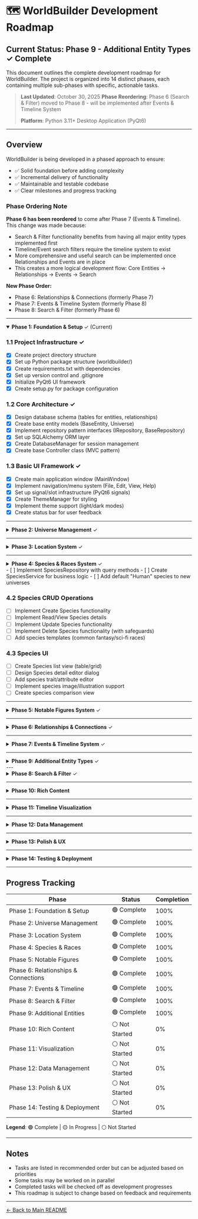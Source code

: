 # 🗺️ WorldBuilder Development Roadmap

## Current Status: **Phase 9 - Additional Entity Types** ✓ Complete

This document outlines the complete development roadmap for WorldBuilder. The project is organized into 14 distinct phases, each containing multiple sub-phases with specific, actionable tasks.

> **Last Updated**: October 30, 2025
> **Phase Reordering**: Phase 6 (Search & Filter) moved to Phase 8 - will be implemented after Events & Timeline System
> 
> **Platform**: Python 3.11+ Desktop Application (PyQt6)

---

## Overview

WorldBuilder is being developed in a phased approach to ensure:
- ✅ Solid foundation before adding complexity
- ✅ Incremental delivery of functionality
- ✅ Maintainable and testable codebase
- ✅ Clear milestones and progress tracking

### Phase Ordering Note

**Phase 6 has been reordered** to come after Phase 7 (Events & Timeline). This change was made because:
- Search & Filter functionality benefits from having all major entity types implemented first
- Timeline/Event search filters require the timeline system to exist
- More comprehensive and useful search can be implemented once Relationships and Events are in place
- This creates a more logical development flow: Core Entities → Relationships → Events → Search

**New Phase Order:**
- Phase 6: Relationships & Connections (formerly Phase 7)
- Phase 7: Events & Timeline System (formerly Phase 8)
- Phase 8: Search & Filter (formerly Phase 6)

---

<details open>
<summary><b>Phase 1: Foundation & Setup</b> ✓ (Current)</summary>

### 1.1 Project Infrastructure ✓
- [x] Create project directory structure
- [x] Set up Python package structure (worldbuilder/)
- [x] Create requirements.txt with dependencies
- [x] Set up version control and .gitignore
- [x] Initialize PyQt6 UI framework
- [x] Create setup.py for package configuration

### 1.2 Core Architecture ✓
- [x] Design database schema (tables for entities, relationships)
- [x] Create base entity models (BaseEntity, Universe)
- [x] Implement repository pattern interfaces (IRepository, BaseRepository)
- [x] Set up SQLAlchemy ORM layer
- [x] Create DatabaseManager for session management
- [x] Create base Controller class (MVC pattern)

### 1.3 Basic UI Framework ✓
- [x] Create main application window (MainWindow)
- [x] Implement navigation/menu system (File, Edit, View, Help)
- [x] Set up signal/slot infrastructure (PyQt6 signals)
- [x] Create ThemeManager for styling
- [x] Implement theme support (light/dark modes)
- [x] Create status bar for user feedback

</details>

---

<details>
<summary><b>Phase 2: Universe Management</b> ✓</summary>

### 2.1 Universe CRUD ✓
- [x] Create Universe model and database table
- [x] Implement UniverseRepository with CRUD methods
- [x] Create UniverseService for business logic
- [x] Create Universe creation dialog/view
- [x] Implement Universe selection/switching
- [x] Add Universe edit functionality
- [x] Add Universe deletion with confirmation

### 2.2 Universe UI ✓
- [x] Design Universe management view (PyQt6 widget)
- [x] Create Universe list view/grid (table with actions)
- [x] Implement Universe details panel
- [x] Add recent universes list
- [x] Create Universe settings page

</details>

---

<details>
<summary><b>Phase 3: Location System</b> ✓</summary>

### 3.1 Location Data Layer ✓
- [x] Create Location model with parent reference
- [x] Design location hierarchy database schema (self-referencing)
- [x] Implement LocationRepository with hierarchy methods
- [x] Create LocationService for business logic
- [x] Add location parent-child relationship methods
- [x] Create location type enumeration (Continent, Region, City, Building, etc.)

### 3.2 Location CRUD Operations ✓
- [x] Implement Create Location functionality
- [x] Implement Read/View Location details
- [x] Implement Update Location functionality
- [x] Implement Delete Location (with cascade options)
- [x] Add location parent selection/assignment

### 3.3 Location UI ✓
- [x] Create Location list view
- [x] Design Location detail editor dialog
- [x] Implement hierarchical tree widget for locations
- [x] Add location type selector
- [x] Create location parent picker
- [x] Implement location breadcrumb navigation
- [x] Add expand/collapse tree functionality

</details>

---

<details>
<summary><b>Phase 4: Species & Races System</b> ✓</summary>

### 4.1 Species Data Layer ✓
- [x] Create Species/Race model
- [x] Implement species type classification (sentient, non-sentient, magical, etc.)
- [x] Add species attributes (physical traits, average lifespan, size, etc.) as JSON
- [x] Create species abilities and special characteristics
- [x] Implement SpeciesRepository with query methods
- [x] Create SpeciesService for business logic
- [x] Add default "Human" species to new universes

### 4.2 Species CRUD Operations ✓
- [x] Implement Create Species functionality
- [x] Implement Read/View Species details
- [x] Implement Update Species functionality
- [x] Implement Delete Species functionality (with safeguards)
- [x] Add species templates (common fantasy/sci-fi races)

### 4.3 Species UI ✓
- [x] Create Species list view (table/grid)
- [x] Design Species detail editor dialog
- [x] Add species trait/attribute editor
- [x] Implement species image/illustration support
- [x] Create species comparison view

</details>
- [ ] Implement SpeciesRepository with query methods
- [ ] Create SpeciesService for business logic
- [ ] Add default "Human" species to new universes

### 4.2 Species CRUD Operations
- [ ] Implement Create Species functionality
- [ ] Implement Read/View Species details
- [ ] Implement Update Species functionality
- [ ] Implement Delete Species functionality (with safeguards)
- [ ] Add species templates (common fantasy/sci-fi races)

### 4.3 Species UI
- [ ] Create Species list view (table/grid)
- [ ] Design Species detail editor dialog
- [ ] Add species trait/attribute editor
- [ ] Implement species image/illustration support
- [ ] Create species comparison view

</details>

---

<details>
<summary><b>Phase 5: Notable Figures System</b> ✓</summary>

### 5.1 Figure Data Layer ✓
- [x] Create Notable Figure model
- [x] Add species assignment field (defaults to Human)
- [x] Implement NotableFigureRepository with query methods
- [x] Create NotableFigureService for business logic
- [x] Add figure-location relationships
- [x] Create figure attribute fields (age, occupation, etc.)
- [x] Implement species-specific attributes for figures

### 5.2 Figure CRUD Operations ✓
- [x] Implement Create Figure functionality
- [x] Implement Read/View Figure details
- [x] Implement Update Figure functionality
- [x] Implement Delete Figure functionality
- [x] Add figure image/portrait support
- [x] Add species selection/assignment during figure creation

### 5.3 Figure UI ✓
- [x] Create Figure list view (table/grid/card view)
- [x] Design Figure detail editor dialog
- [x] Add species indicator/badge in figure lists
- [x] Implement Figure search/filter (including by species)
- [x] Add Figure card/tile view option
- [x] Create Figure relationship visualizer widget
- [x] Add species-specific field display based on assigned species

</details>

</details>

---

<details>
<summary><b>Phase 6: Relationships & Connections</b> ✓</summary>

### 6.1 Relationship Data ✓
- [x] Create Relationship model
- [x] Design relationship type system (enum)
- [x] Implement RelationshipRepository
- [x] Create RelationshipService for business logic
- [x] Add bidirectional relationship support
- [x] Create relationship strength/type properties

### 6.2 Relationship UI ✓
- [x] Create relationship editor dialog
- [x] Implement relationship list view widget
- [x] Add quick relationship creation UI
- [x] Design relationship graph visualization widget
- [x] Implement relationship filtering

</details>

---

<details>
<summary><b>Phase 7: Events & Timeline System</b> ✓</summary>

### 7.1 Event Data Model ✓
- [x] Create Event model with flexible date/time structure
- [x] Implement date precision levels (exact, year-only, approximate, relative)
- [x] Add event duration support (instant vs. span of time)
- [x] Create event type/category system (enum)
- [x] Implement event importance/significance levels
- [x] Add event-entity relationship support (figures, locations, organizations)

### 7.2 Event CRUD Operations ✓
- [x] Implement Create Event functionality
- [x] Implement Read/View Event details
- [x] Implement Update Event functionality
- [x] Implement Delete Event functionality
- [x] Add event duplication feature
- [x] Create event templates for common event types
- [x] Create EventService for business logic

### 7.3 Timeline Management ✓
- [x] Create Timeline model (multiple timelines per universe)
- [x] Implement custom timeline creation (e.g., "Main History", "Character A's Story", "War Timeline")
- [x] Add event-to-timeline assignment (events can exist on multiple timelines)
- [x] Implement timeline filtering and grouping
- [x] Create timeline era/period definitions
- [x] Add timeline merging and comparison features

### 7.4 Event UI ✓
- [x] Design Event list view with sorting/filtering
- [x] Create Event detail editor dialog
- [x] Implement quick event creation dialog
- [x] Add event date picker widget with precision options
- [x] Create event-entity linking interface
- [x] Implement event search with date range filters

</details>


---

<details>
<summary><b>Phase 9: Additional Entity Types</b> ✓</summary>

### 9.1 Organizations System ✓
- [x] Create Organization model
- [x] Implement OrganizationRepository
- [x] Create OrganizationService for business logic
- [x] Create Organization CRUD operations
- [x] Design Organization detail view dialog
- [x] Add member/figure relationships

### 9.2 Artifacts & Lore ✓
- [x] Create Artifact model
- [x] Create Lore/Mythology model with LoreType enum
- [x] Implement respective repositories
- [x] Create services for business logic
- [x] Create CRUD operations for each
- [x] Design detail view dialogs

</details>
---

<details>
<summary><b>Phase 8: Search & Filter</b> ✓</summary>

### 8.1 Basic Search ✓
- [x] Implement global text search across entities
- [x] Create search results view widget
- [x] Add search by entity type filter
- [x] Implement search highlighting in results
- [x] Create SearchService for query logic

### 8.2 Advanced Filtering ✓
- [x] Create filter panel UI widget
- [x] Implement filter by tags
- [x] Add filter by location
- [x] Add filter by species/race
- [x] Add filter by date/timeline
- [x] Implement saved filter presets (stored in database)

</details>

---

<details>
<summary><b>Phase 10: Rich Content</b></summary>

### 10.1 Rich Text Editor
- [ ] Integrate rich text editor widget (QTextEdit with formatting or third-party)
- [ ] Implement formatting toolbar (bold, italic, underline, etc.)
- [ ] Add markdown parsing/rendering
- [ ] Implement inline image support
- [ ] Add spell check functionality

### 10.2 Media Management
- [ ] Create media storage system (filesystem-based in universe directory)
- [ ] Implement image upload/attachment dialog
- [ ] Add image gallery view widget
- [ ] Create media library browser
- [ ] Implement media compression/optimization on upload

</details>

---

<details>
<summary><b>Phase 11: Timeline Visualization</b></summary>

### 11.1 Timeline View Component
- [ ] Create interactive timeline widget (canvas-based or using matplotlib)
- [ ] Implement event plotting with visual markers
- [ ] Add timeline zoom/pan controls (from millennia to days)
- [ ] Create swimlane view for multiple timelines
- [ ] Implement era/period background shading
- [ ] Add "now" marker for current story point

### 11.2 Timeline Interaction
- [ ] Implement click-to-view event details
- [ ] Add drag-and-drop event repositioning
- [ ] Create event clustering for dense time periods
- [ ] Implement timeline filtering by entity/type
- [ ] Add timeline bookmarks and navigation
- [ ] Create timeline snapshot/versioning

### 11.3 Timeline Display Modes
- [ ] Implement linear timeline view
- [ ] Create branching timeline view (alternate timelines/what-ifs)
- [ ] Add calendar view mode
- [ ] Create list view with chronological sorting
- [ ] Implement relative timeline (event-to-event relationships)
- [ ] Add timeline export (image, PDF, HTML)

### 11.4 Date & Time System
- [ ] Create custom calendar system support
- [ ] Implement date conversion between calendar systems
- [ ] Add support for fictional calendars (custom months, days, years)
- [ ] Create date calculator (time between events)
- [ ] Implement recurring events support
- [ ] Add age calculation for figures based on event dates

### 11.5 Relationship Graphs
- [ ] Implement graph visualization library (networkx + matplotlib/pyvis)
- [ ] Create entity relationship graph view widget
- [ ] Add graph layout algorithms
- [ ] Implement interactive node selection
- [ ] Add graph filtering and focusing

</details>

---

<details>
<summary><b>Phase 12: Data Management</b></summary>

### 12.1 Import/Export
- [ ] Design export format (JSON or custom binary format)
- [ ] Implement full universe export service
- [ ] Implement selective entity export
- [ ] Create import functionality with validation
- [ ] Add export templates support

### 12.2 Backup & Restore
- [ ] Implement automatic backup system (scheduled background task)
- [ ] Create manual backup functionality
- [ ] Design restore wizard dialog
- [ ] Add backup scheduling configuration
- [ ] Implement backup compression (ZIP)

</details>

---

<details>
<summary><b>Phase 13: Polish & UX</b></summary>

### 13.1 User Preferences
- [ ] Create settings/preferences dialog
- [ ] Implement theme selection (light/dark mode)
- [ ] Add UI customization options
- [ ] Create keyboard shortcut configuration UI
- [ ] Implement auto-save preferences to config file

### 13.2 Performance & Optimization
- [ ] Implement lazy loading for large datasets
- [ ] Add entity caching system (in-memory)
- [ ] Optimize database queries (indexing, eager loading)
- [ ] Implement virtual scrolling for large lists
- [ ] Add loading indicators and progress bars

### 13.3 Help & Documentation
- [ ] Create in-app help system (help browser widget)
- [ ] Write user guide documentation
- [ ] Add tooltips throughout UI
- [ ] Create getting started wizard
- [ ] Record tutorial videos (optional)

</details>

---

<details>
<summary><b>Phase 14: Testing & Deployment</b></summary>

### 14.1 Testing
- [ ] Write unit tests for core services and repositories (pytest)
- [ ] Create integration tests with SQLite test database
- [ ] Perform UI/UX testing (manual)
- [ ] Conduct performance testing (large datasets)
- [ ] Fix all identified bugs

### 14.2 Deployment
- [ ] Create executable package (PyInstaller/py2exe)
- [ ] Set up auto-update mechanism (optional)
- [ ] Prepare deployment documentation
- [ ] Create release notes
- [ ] Publish initial release (GitHub Releases)

</details>

---

## Progress Tracking

| Phase | Status | Completion |
|-------|--------|------------|
| Phase 1: Foundation & Setup | 🟢 Complete | 100% |
| Phase 2: Universe Management | 🟢 Complete | 100% |
| Phase 3: Location System | 🟢 Complete | 100% |
| Phase 4: Species & Races | 🟢 Complete | 100% |
| Phase 5: Notable Figures | 🟢 Complete | 100% |
| Phase 6: Relationships & Connections | 🟢 Complete | 100% |
| Phase 7: Events & Timeline | 🟢 Complete | 100% |
| Phase 8: Search & Filter | 🟢 Complete | 100% |
| Phase 9: Additional Entities | 🟢 Complete | 100% |
| Phase 10: Rich Content | ⚪ Not Started | 0% |
| Phase 11: Visualization | ⚪ Not Started | 0% |
| Phase 12: Data Management | ⚪ Not Started | 0% |
| Phase 13: Polish & UX | ⚪ Not Started | 0% |
| Phase 14: Testing & Deployment | ⚪ Not Started | 0% |

**Legend**: 🟢 Complete | 🟡 In Progress | ⚪ Not Started

---

## Notes

- Tasks are listed in recommended order but can be adjusted based on priorities
- Some tasks may be worked on in parallel
- Completed tasks will be checked off as development progresses
- This roadmap is subject to change based on feedback and requirements

---

[← Back to Main README](README.md)
